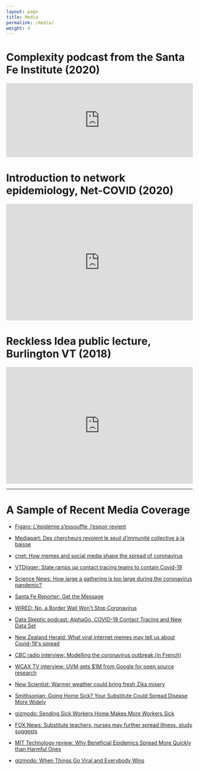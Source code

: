 ```yaml
---
layout: page
title: Media
permalink: /media/
weight: 4
---
```


# Complexity podcast from the Santa Fe Institute (2020)

<iframe height="200px" width="100%" frameborder="no" scrolling="no" seamless src="https://player.simplecast.com/7ec07c50-5eb1-4340-98fd-3095731addfd?dark=false"></iframe>

# Introduction to network epidemiology, Net-COVID (2020)

<iframe width="100%" height="315" src="http://www.youtube.com/embed/5NGFDnJKiKA" frameborder="0" allowfullscreen="allowfullscreen"></iframe>

# Reckless Idea public lecture, Burlington VT (2018)

<iframe width="100%" height="315" src="http://www.youtube.com/embed/RZGdnAM9Kis" frameborder="0" allowfullscreen="allowfullscreen"></iframe>

* * *

# A Sample of Recent Media Coverage

*   [Figaro: L’épidémie s’essouffle, l’espoir revient](https://sfrpresse.sfr.fr/article/c12f588d-bcdf-440f-8cf8-482b32d64996)

*   [Mediapart: Des chercheurs revoient le seuil d’immunité collective à la baisse](https://www.mediapart.fr/journal/france/220520/des-chercheurs-revoient-le-seuil-d-immunite-collective-la-baisse)

*   [cnet: How memes and social media shape the spread of coronavirus](https://www.cnet.com/news/how-memes-and-social-media-shape-the-spread-of-coronavirus/)

*   [VTDigger: State ramps up contact tracing teams to contain Covid-19](https://vtdigger.org/2020/04/17/state-ramps-up-contact-tracing-teams-to-contain-covid-19/)

*   [Science News: How large a gathering is too large during the coronavirus pandemic?](https://www.sciencenews.org/article/coronavirus-covid19-social-gathering-size-math-pandemic)

*   [Santa Fe Reporter: Get the Message](https://www.sfreporter.com/news/2020/04/01/get-the-message/)

*   [WIRED: No, a Border Wall Won't Stop Coronavirus](https://www.wired.com/story/border-wall-wont-stop-coronavirus/)

*   [Data Skeptic podcast: AlphaGo, COVID-19 Contact Tracing and New Data Set](http://dataskeptic.libsyn.com/alphago-covid-19-contact-tracing-and-new-data-set-0)

*   [New Zealand Herald: What viral internet memes may tell us about Covid-19's spread](https://www.nzherald.co.nz/nz/news/article.cfm?c_id=1&objectid=12315132)

*   [CBC radio interview: Modelling the coronavirus outbreak (in French)](https://ici.radio-canada.ca/premiere/emissions/les-annees-lumiere/episodes/453906/rattrapage-du-dimanche-2-fevrier-2020/4)

*   [WCAX TV interview: UVM gets $1M from Google for open source research](https://www.wcax.com/content/news/UVM-gets-1-million-from-Google-for-open-source-research-566940401.html)

*   [New Scientist: Warmer weather could bring fresh Zika misery](https://www.newscientist.com/article/mg23331164-400-warmer-weather-could-bring-fresh-zika-misery/)

*   [Smithsonian: Going Home Sick? Your Substitute Could Spread Disease More Widely](http://www.smithsonianmag.com/smart-news/substitute-workers-could-make-workplace-illness-worse-180959979/?no-ist)

*   [gizmodo: Sending Sick Workers Home Makes More Workers Sick](http://gizmodo.com/sending-sick-workers-home-makes-more-workers-sick-1784713196)

*   [FOX News: Substitute teachers, nurses may further spread illness, study suggests](http://www.foxnews.com/health/2016/08/04/substitute-teachers-nurses-may-further-spread-illness-study-suggests.html)

*   [MIT Technology review: Why Beneficial Epidemics Spread More Quickly than Harmful Ones](https://www.technologyreview.com/s/601298/why-beneficial-epidemics-spread-more-quickly-than-harmful-ones/)

*   [gizmodo: When Things Go Viral and Everybody Wins](http://gizmodo.com/when-things-go-viral-and-everybody-wins-1769950969)
